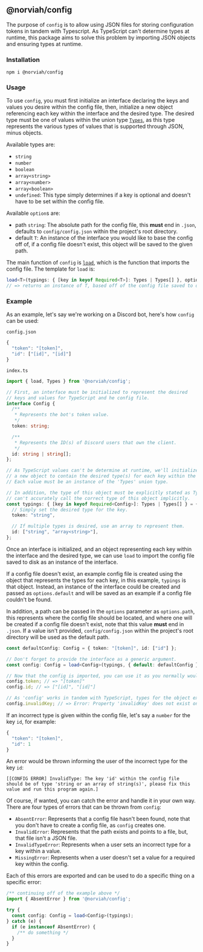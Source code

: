 ## @norviah/config

The purpose of `config` is to allow using JSON files for storing configuration tokens in tandem with Typescript. As TypeScript can't determine types at runtime, this package aims to solve this problem by importing JSON objects and ensuring types at runtime.

### Installation

```
npm i @norviah/config
```

### Usage

To use `config`, you must first initialize an interface declaring the keys and values you desire within the config file, then, initialize a new object referencing each key within the interface and the desired type. The desired type must be one of values within the union type <code><a href="./src/types/types.ts">Types</a></code>, as this type represents the various types of values that is supported through JSON, minus objects.

Available types are:
- `string`
- `number`
- `boolean`
- `array<string>`
- `array<number>`
- `array<boolean>`
- `undefined`: This type simply determines if a key is optional and doesn't have to be set within the config file.


Available `option`s are:
- path `string`: The absolute path for the config file, this **must** end in `.json`, defaults to `config/config.json` within the project's root directory.
- default `T`: An instance of the interface you would like to base the config off of, if a config file doesn't exist, this object will be saved to the given path.

The main function of `config` is <code><a href="./src/util/load.ts">load</a></code>, which is the function that imports the config file. The template for `load` is:

```TypeScript
load<T>(typings: { [key in keyof Required<T>]: Types | Types[] }, options?: { /** options */ });
// => returns an instance of T, based off of the config file saved to disk
```

### Example

As an example, let's say we're working on a Discord bot, here's how `config` can be used:

`config.json`

```TypeScript
{
  "token": "[token]",
  "id": ["[id]", "[id]"]
}
```

`index.ts`

```TypeScript
import { load, Types } from '@norviah/config';

// First, an interface must be initialized to represent the desired
// keys and values for TypeScript and he config file.
interface Config {
  /**
   * Represents the bot's token value.
   */
  token: string;

  /**
   * Represents the ID(s) of Discord users that own the client.
   */
  id: string | string[];
};

// As TypeScript values can't be determine at runtime, we'll initialize
// a new object to contain the desired type(s) for each key within the interface.
// Each value must be an instance of the 'Types' union type.

// In addition, the type of this object must be explicitly stated as TypeScript
// can't accurately call the correct type of this object implicitly.
const typings: { [key in keyof Required<Config>]: Types | Types[] } = {
  // Simply set the desired type for the key.
  token: "string",

  // If multiple types is desired, use an array to represent them.
  id: ["string", "array<string>"],
};
```

Once an interface is initialized, and an object representing each key within the interface and the desired type, we can use `load` to import the config file saved to disk as an instance of the interface.

If a config file doesn't exist, an example config file is created using the object that represents the types for each key, in this example, `typings` is that object. Instead, an instance of the interface could be created and passed as `options.default` and will be saved as an example if a config file couldn't be found.

In addition, a path can be passed in the `options` parameter as `options.path`, this represents where the config file should be located, and where one will be created if a config file doesn't exist, note that this value **must** end in `.json`. If a value isn't provided, `config/config.json` within the project's root directory will be used as the default path.

```TypeScript
const defaultConfig: Config = { token: "[token]", id: ["id"] };

// Don't forget to provide the interface as a generic argument.
const config: Config = load<Config>(typings, { default: defaultConfig });

// Now that the config is imported, you can use it as you normally would.
config.token; // => "[token]"
config.id; // => ["[id]", "[id]"]

// As 'config' works in tandem with TypeScript, types for the object exists as well.
config.invalidKey; // => Error: Property 'invalidKey' does not exist on type 'Config'.
```

If an incorrect type is given within the config file, let's say a `number` for the key `id`, for example:

```TypeScript
{
  "token": "[token]",
  "id": 1
}
```

An error would be thrown informing the user of the incorrect type for the key `id`:

```
[[CONFIG ERROR] InvalidType: The key 'id' within the config file should be of type 'string or an array of string(s)', please fix this value and run this program again.]
```

Of course, if wanted, you can catch the error and handle it in your own way. There are four types of errors that can be thrown from `config`:
- `AbsentError`: Represents that a config file hasn't been found, note that you don't have to create a config file, as `config` creates one.
- `InvalidError`: Represents that the path exists and points to a file, but, that file isn't a JSON file.
- `InvalidTypeError`: Represents when a user sets an incorrect type for a key within a value.
- `MissingError`: Represents when a user doesn't set a value for a required key within the config.

Each of this errors are exported and can be used to do a specific thing on a specific error:

```TypeScript
/** continuing off of the example above */
import { AbsentError } from '@norviah/config';

try {
  const config: Config = load<Config>(typings);
} catch (e) {
  if (e instanceof AbsentError) {
    /** do something */
  }
}
```
